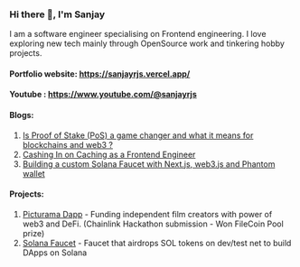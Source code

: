 ### Hi there 👋, I'm Sanjay

I am a software engineer specialising on Frontend engineering. I love exploring new tech mainly through OpenSource work and tinkering hobby projects. 

####  Portfolio website: https://sanjayrjs.vercel.app/

#### Youtube : https://www.youtube.com/@sanjayrjs

#### Blogs:
1. [Is Proof of Stake (PoS) a game changer and what it means for blockchains and web3 ?](https://dev.to/sanjayrjs16/the-gist-of-proof-of-stake-pos-39h2)
2. [Cashing In on Caching as a Frontend Engineer](https://betterprogramming.pub/cashing-in-on-caching-as-a-frontend-engineer-611a7c57f6b5)
3. [Building a custom Solana Faucet with Next.js, web3.js and Phantom wallet](https://sanjayrajesh.hashnode.dev/custom-solana-faucet-using-nextjs-part-1)

#### Projects: 
1. [Picturama Dapp](https://picturama-defi.netlify.app/) - Funding independent film creators with power of web3 and DeFi. (Chainlink Hackathon submission - Won FileCoin Pool prize)
2. [Solana Faucet](stardust-solana-faucet.vercel.app/) - Faucet that airdrops SOL tokens on dev/test net to build DApps on Solana

